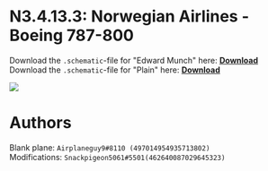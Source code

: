 # N3.4.13.3: Norwegian Airlines - Boeing 787-800

Download the `.schematic`-file for "Edward Munch" here: **[Download](https://bte-n.github.io/resources/N3/4/13/NA-B788-EM.schematic)**    
Download the `.schematic`-file for "Plain" here: **[Download](https://bte-n.github.io/resources/N3/4/13/NA-B788-PLAIN.schematic)**

![](https://bte-n.github.io/resources/N3/4/13/na-788-boe.png)  

# Authors

Blank plane: `Airplaneguy9#8110 (497014954935713802)`    
Modifications: `Snackpigeon5061#5501(462640087029645323)`
